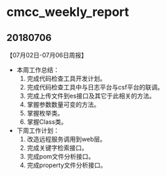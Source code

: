 # cmcc_weekly_report

## 20180706
【07月02日-07月06日周报】
- 本周工作总结：
    1. 完成代码检查工具开发计划。
    2. 完成代码检查工具中与日志平台与csf平台的联调。
    3. 完成上传文件到es接口及其它于此相关的方法。
    4. 掌握参数数量可变的方法。
    5. 掌握枚举类。
    6. 掌握Class类。
- 下周工作计划：
    1. 改造远程服务调用到web层。
    2. 完成关键字检索接口。
    3. 完成pom文件分析接口。
    4. 完成property文件分析接口。

